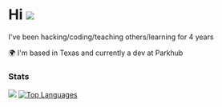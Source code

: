 Hi ![](https://user-images.githubusercontent.com/18350557/176309783-0785949b-9127-417c-8b55-ab5a4333674e.gif) 
=======================================================================================================================================

<p>I've been hacking/coding/teaching others/learning for 4 years</p>
<p>🌍  I'm based in Texas and currently a dev at Parkhub </p>

### Stats

<a href="http://www.github.com/thielt"><img src="https://github-readme-streak-stats.herokuapp.com/?user=thielt&stroke=ffffff&background=1c1917&ring=0891b2&fire=0891b2&currStreakNum=ffffff&currStreakLabel=0891b2&sideNums=ffffff&sideLabels=ffffff&dates=ffffff&hide_border=true" /></a> <a href="https://github.com/thielt" align="left"><img src="https://github-readme-stats.vercel.app/api/top-langs/?username=thielt&langs_count=10&title_color=0891b2&text_color=ffffff&icon_color=0891b2&bg_color=1c1917&hide_border=true&locale=en&custom_title=Top%20%Languages" alt="Top Languages" /></a>
